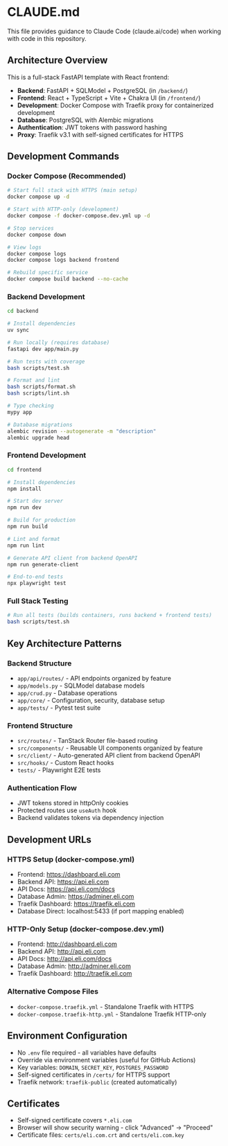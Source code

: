# CLAUDE.md

This file provides guidance to Claude Code (claude.ai/code) when working with code in this repository.

## Architecture Overview

This is a full-stack FastAPI template with React frontend:

- **Backend**: FastAPI + SQLModel + PostgreSQL (in `/backend/`)
- **Frontend**: React + TypeScript + Vite + Chakra UI (in `/frontend/`)
- **Development**: Docker Compose with Traefik proxy for containerized development
- **Database**: PostgreSQL with Alembic migrations
- **Authentication**: JWT tokens with password hashing
- **Proxy**: Traefik v3.1 with self-signed certificates for HTTPS

## Development Commands

### Docker Compose (Recommended)
```bash
# Start full stack with HTTPS (main setup)
docker compose up -d

# Start with HTTP-only (development)
docker compose -f docker-compose.dev.yml up -d

# Stop services
docker compose down

# View logs
docker compose logs
docker compose logs backend frontend

# Rebuild specific service
docker compose build backend --no-cache
```

### Backend Development
```bash
cd backend

# Install dependencies
uv sync

# Run locally (requires database)
fastapi dev app/main.py

# Run tests with coverage
bash scripts/test.sh

# Format and lint
bash scripts/format.sh
bash scripts/lint.sh

# Type checking
mypy app

# Database migrations
alembic revision --autogenerate -m "description"
alembic upgrade head
```

### Frontend Development
```bash
cd frontend

# Install dependencies
npm install

# Start dev server
npm run dev

# Build for production
npm run build

# Lint and format
npm run lint

# Generate API client from backend OpenAPI
npm run generate-client

# End-to-end tests
npx playwright test
```

### Full Stack Testing
```bash
# Run all tests (builds containers, runs backend + frontend tests)
bash scripts/test.sh
```

## Key Architecture Patterns

### Backend Structure
- `app/api/routes/` - API endpoints organized by feature
- `app/models.py` - SQLModel database models
- `app/crud.py` - Database operations
- `app/core/` - Configuration, security, database setup
- `app/tests/` - Pytest test suite

### Frontend Structure
- `src/routes/` - TanStack Router file-based routing
- `src/components/` - Reusable UI components organized by feature
- `src/client/` - Auto-generated API client from backend OpenAPI
- `src/hooks/` - Custom React hooks
- `tests/` - Playwright E2E tests

### Authentication Flow
- JWT tokens stored in httpOnly cookies
- Protected routes use `useAuth` hook
- Backend validates tokens via dependency injection

## Development URLs

### HTTPS Setup (docker-compose.yml)
- Frontend: https://dashboard.eli.com
- Backend API: https://api.eli.com
- API Docs: https://api.eli.com/docs
- Database Admin: https://adminer.eli.com
- Traefik Dashboard: https://traefik.eli.com
- Database Direct: localhost:5433 (if port mapping enabled)

### HTTP-Only Setup (docker-compose.dev.yml)
- Frontend: http://dashboard.eli.com
- Backend API: http://api.eli.com
- API Docs: http://api.eli.com/docs
- Database Admin: http://adminer.eli.com
- Traefik Dashboard: http://traefik.eli.com

### Alternative Compose Files
- `docker-compose.traefik.yml` - Standalone Traefik with HTTPS
- `docker-compose.traefik-http.yml` - Standalone Traefik HTTP-only

## Environment Configuration
- No `.env` file required - all variables have defaults
- Override via environment variables (useful for GitHub Actions)
- Key variables: `DOMAIN`, `SECRET_KEY`, `POSTGRES_PASSWORD`
- Self-signed certificates in `/certs/` for HTTPS support
- Traefik network: `traefik-public` (created automatically)

## Certificates
- Self-signed certificate covers `*.eli.com`
- Browser will show security warning - click "Advanced" → "Proceed"
- Certificate files: `certs/eli.com.crt` and `certs/eli.com.key`